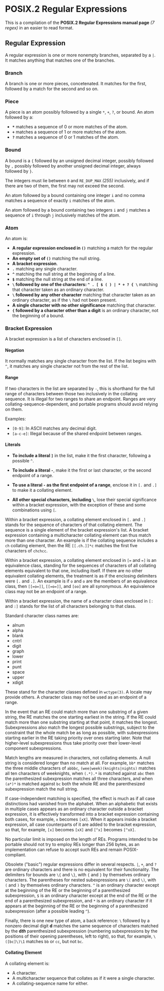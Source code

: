 # POSIX.2 Regular Expressions

This is a compilation of the **POSIX.2 Regular Expressions manual page** *(7
regex)* in an easier to read format.

## Regular Expression

A regular expression is one or more nonempty branches, separated by a `|`. It
matches anything that matches one of the branches.

### Branch

A branch is one or more pieces, concetenated. It matches for the first, followed
by a match for the second and so on.

### Piece

A piece is an atom possibly followed by a single `*`, `+`, `?`, or bound. An
atom followed by a:

- **`*`** matches a sequence of 0 or more matches of the atom.
- **`+`** matches a sequence of 1 or more matches of the atom.
- **`?`** matches a sequence of 0 or 1 matches of the atom.

### Bound

A bound is a `{` followed by an unsigned decimal integer, possibly followed by
`,` possibly followed by another unsigned decimal integer, always followed by
`}`.

The integers must lie between `0` and `RE_DUP_MAX` *(255)* inclusively, and if
there are two of them, the first may not exceed the second.

An atom followed by a bound containing one integer `i` and no comma matches a
sequence of exactly `i` matches of the atom.

An atom followed by a bound containing two integers `i` and `j` matches a
sequence of `i` through `j` inclusively matches of the atom.

### Atom

An atom is:

- **A regular expression enclosed in `()`** matching a match for the regular
  expression.
- **An empty set of `()`** matching the null string.
- **A bracket expression**.
- **`.`** matching any single character.
- **`^`** matching the null string at the beginning of a line.
- **`$`** matching the null string at the end of a line.
- **`\` followed by one of the characters: `^ . [ $ ( ) | * + ? { \`** matching
  that character taken as an ordinary character.
- **`\` followed by any other character** matching that character taken as an
  ordinary character, as if the `\` had not been present.
- **A single character with no other significance** matching that character.
- **`{` followed by a character other than a digit** is an ordinary character,
  not the beginning of a bound.

### Bracket Expression

A bracket expression is a list of characters enclosed in `[]`.

#### Negation

It normally matches any single character from the list. If the list begins with
`^`, it matches any single character not from the rest of the list.

#### Range

If two characters in the list are separated by `-`, this is shorthand for the
full range of characters between those two inclusively in the collating
sequence. It is illegal for two ranges to share an endpoint. Ranges are very
collating-sequence-dependent, and portable programs should avoid relying on
them.

Examples:

- `[0-9]`: In ASCII matches any decimal digit.
- `[a-c-e]`: Illegal because of the shared endpoint between ranges.

#### Literals

- **To include a literal `]`** in the list, make it the first character,
  following a possible `^`.

- **To include a literal `-`**, make it the first or last character, or the
  second endpoint of a range.

- **To use a literal `-` as the first endpoint of a range**, enclose it in `[.`
  and `.]` to make it a collating element.

- **All other special characters, including `\`**, lose their special
  significance within a bracket expression, with the exception of these and some
  combinations using `[`.

Within a bracket expression, a collating element enclosed in `[.` and `.]`
stands for the sequence of characters of that collating element. The sequence is
a single element of the bracket expression's list. A bracket expression
containing a multicharacter collating element can thus match more than one
character. An example is if the collating sequence includes a `ch` collating
element, then the RE `[[.ch.]]*c` matches the first five characters of `chchcc`.

Within a bracket expression, a collating element enclosed in `[=` and `=]` is an
equivalence class, standing for the sequences of characters of all collating
elements equivalent to that one, including itself. If there are no other
equivalent collating elements, the treatment is as if the enclosing delimiters
were `[.` and `.]`. An example is if `o` and `o` are the members of an
equivalence class, then `[[=o=]]`, `[[=o=]]`, and `[oo]` are all synonymous. An
equivalence class may not be an endpoint of a range.

Within a bracket expression, the name of a character class enclosed in `[:` and
`:]` stands for the list of all characters belonging to that class.

Standard character class names are:

- alnum
- alpha
- blank
- cntrl
- digit
- graph
- lower
- print
- punt
- space
- upper
- xdigit

These stand for the character classes defined in `wctype(3)`. A locale may
provide others. A character class may not be used as an endpoint of a range.

In the event that an RE could match more than one substring of a given string,
the RE matches the one starting earliest in the string. If the RE could match
more than one substring starting at that point, it matches the longest.
Subexpressions also match the longest possible substrings, subject to the
constraint that the whole match be as long as possible, with subexpressions
starting earlier in the RE taking priority over ones starting later. Note that
higher-level subexpressions thus take priority over their lower-level component
subexpressions.

Match lengths are measured in characters, not collating elements. A null string
is considered longer than no match at all. For example, `bb*` matches the three
middle characters of `abbbc`, `(wee|week)(knights|nights)` matches all ten
characters of weeknights, when `(.*).*` is matched against `abc` then the
parenthesized subexpression matches all three characters, and when `(a*)*` is
matched against `bc` both the whole RE and the parenthesized subexpression match
the null string.

If case-independent matching is specified, the effect is much as if all case
distinctions had vanished from the alphabet. When an alphabetic that exists in
multiple cases appears as an ordinary character outside a bracket expression, it
is effectively transformed into a bracket expression containing both cases, for
example, `x` becomes `[xX]`. When it appears inside a bracket expression, all
case counterparts of it are added to the bracket expression, so that, for
example, `[x]` becomes `[xX]` and `[^x]` becomes `[^xX]`.

No particular limit is imposed on the length of REs. Programs intended to be
portable should not try to employ REs longer than 256 bytes, as an
implementation can refuse to accept such REs and remain POSIX-compliant.

Obsolete ("basic") regular expressions differ in several respects. `|`, `+`, and
`?` are ordinary characters and there is no equivalent for their functionality.
The delimiters for bounds are `\{` and `\}`, with `{` and `}` by themselves
ordinary characters. The parentheses for nested subexpressions are `\(` and
`\)`, with `(` and `)` by themselves ordinary characters. `^` is an ordinary
character except at the beginning of the RE or the beginning of a parenthesized
subexpression, `$` is an ordinary character except at the end of the RE or the
end of a parenthesized subexpression, and `*` is an ordinary character if it
appears at the beginning of the RE or the beginning of a parenthesized
subexpression (after a possible leading `^`).

Finally, there is one new type of atom, a back reference: `\` followed by a
nonzero decimal digit **d** matches the same sequence of characters matched by
the __d*th*__ parenthesized subexpression (numbering subexpressions by the
positions of their opening parentheses, left to right), so that, for example,
`\([bc]\)\1` matches `bb` or `cc`, but not `bc`.

#### Collating Element

A collating element is:

- A character.
- A multicharacter sequence that collates as if it were a single character.
- A collating-sequence name for either.

